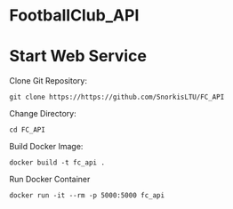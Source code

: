 # FootballClub_API

# Start Web Service

Clone Git Repository:
```
git clone https://https://github.com/SnorkisLTU/FC_API
```
Change Directory:
```
cd FC_API
```
Build Docker Image:
```
docker build -t fc_api .
```
Run Docker Container
```
docker run -it --rm -p 5000:5000 fc_api
```
